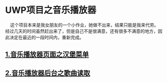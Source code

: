 # UWP项目之音乐播放器
&#160;&#160;&#160;&#160;这个项目本来是我女朋友的一个小作业，她做不出来，结果只能是我来代劳。经过几天的时间虽然赶出来了，但是自己不是很满意，还有很多不满意的地方，因此决定在最近的一段时间内，重新完成。

## [1.音乐播放器页面之汉堡菜单](http://www.cnblogs.com/xiao2/p/7078066.html)

## [2.音乐播放器后台之歌曲读取](http://www.cnblogs.com/xiao2/p/7086378.html)
